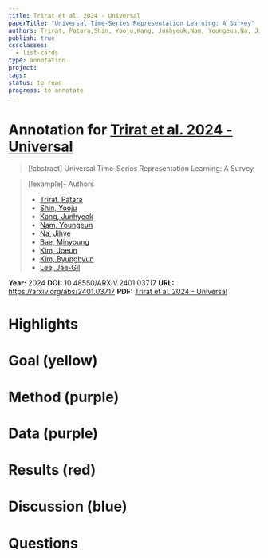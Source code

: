 ```yaml
---
title: Trirat et al. 2024 - Universal
paperTitle: "Universal Time-Series Representation Learning: A Survey"
authors: Trirat, Patara,Shin, Yooju,Kang, Junhyeok,Nam, Youngeun,Na, Jihye,Bae, Minyoung,Kim, Joeun,Kim, Byunghyun,Lee, Jae-Gil
publish: true
cssclasses:
  - list-cards
type: annotation
project:
tags:
status: to read
progress: to annotate
---
```

# Annotation for [Trirat et al. 2024 - Universal](Papers/References/Trirat%20et%20al.%202024%20-%20Universal)

> [!abstract] Universal Time-Series Representation Learning: A Survey

> [!example]- Authors
> - [Trirat, Patara](Trirat%2C%20Patara)
> - [Shin, Yooju](Shin%2C%20Yooju)
> - [Kang, Junhyeok](Kang%2C%20Junhyeok)
> - [Nam, Youngeun](Nam%2C%20Youngeun)
> - [Na, Jihye](Na%2C%20Jihye)
> - [Bae, Minyoung](Bae%2C%20Minyoung)
> - [Kim, Joeun](Kim%2C%20Joeun)
> - [Kim, Byunghyun](Kim%2C%20Byunghyun)
> - [Lee, Jae-Gil](Lee%2C%20Jae-Gil)

**Year:** 2024
**DOI:** 10.48550/ARXIV.2401.03717
**URL:** https://arxiv.org/abs/2401.03717
**PDF:** [Trirat et al. 2024 - Universal](Papers/PDFs/Trirat%20et%20al.%202024%20-%20Universal%20Time-Series%20Representation%20Learning%20A%20Survey.pdf)

# Highlights


# Goal (yellow)


# Method (purple)


# Data (purple)


# Results (red)


# Discussion (blue)


# Questions

